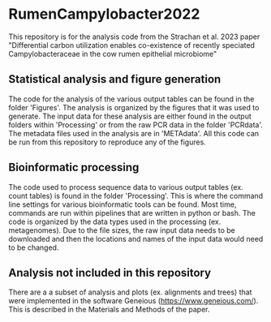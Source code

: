 # RumenCampylobacter2022
This repository is for the analysis code from the Strachan et al. 2023 paper "Differential carbon utilization enables co-existence of recently speciated Campylobacteraceae in the cow rumen epithelial microbiome"

## Statistical analysis and figure generation
The code for the analysis of the various output tables can be found in the folder 'Figures'. The analysis is organized by the figures that it was used to generate. The input data for these analysis are either found in the output folders within 'Processing' or from the raw PCR data in the folder 'PCRdata'. The metadata files used in the analysis are in 'METAdata'. All this code can be run from this repository to reproduce any of the figures.

## Bioinformatic processing
The code used to process sequence data to various output tables (ex. count tables) is found in the folder 'Processing'. This is where the command line settings for various bioinformatic tools can be found. Most time, commands are run within pipelines that are written in python or bash. The code is organized by the data types used in the processing (ex. metagenomes). Due to the file sizes, the raw input data needs to be downloaded and then the locations and names of the input data would need to be changed.

## Analysis not included in this repository
There are a a subset of analysis and plots (ex. alignments and trees) that were implemented in the software Geneious (https://www.geneious.com/). This is described in the Materials and Methods of the paper.

